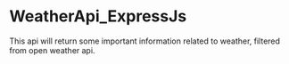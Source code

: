 # WeatherApi_ExpressJs
This api will return some important information related to weather, filtered from open weather api.
